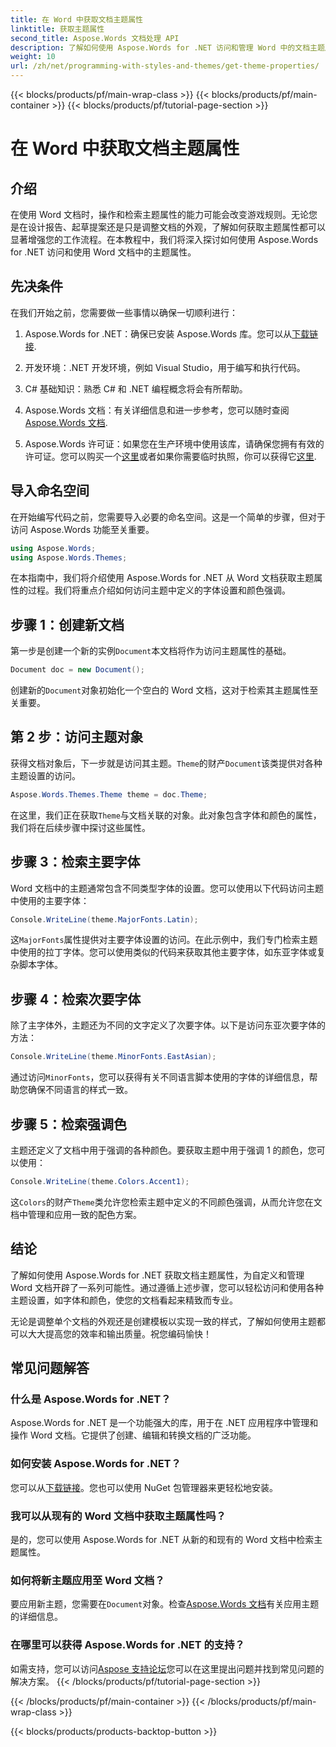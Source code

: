 ```yaml
---
title: 在 Word 中获取文档主题属性
linktitle: 获取主题属性
second_title: Aspose.Words 文档处理 API
description: 了解如何使用 Aspose.Words for .NET 访问和管理 Word 中的文档主题属性。通过我们的指南学习如何检索字体和颜色。
weight: 10
url: /zh/net/programming-with-styles-and-themes/get-theme-properties/
---
```


{{< blocks/products/pf/main-wrap-class >}}
{{< blocks/products/pf/main-container >}}
{{< blocks/products/pf/tutorial-page-section >}}

# 在 Word 中获取文档主题属性

## 介绍

在使用 Word 文档时，操作和检索主题属性的能力可能会改变游戏规则。无论您是在设计报告、起草提案还是只是调整文档的外观，了解如何获取主题属性都可以显著增强您的工作流程。在本教程中，我们将深入探讨如何使用 Aspose.Words for .NET 访问和使用 Word 文档中的主题属性。

## 先决条件

在我们开始之前，您需要做一些事情以确保一切顺利进行：

1.  Aspose.Words for .NET：确保已安装 Aspose.Words 库。您可以从[下载链接](https://releases.aspose.com/words/net/).

2. 开发环境：.NET 开发环境，例如 Visual Studio，用于编写和执行代码。

3. C# 基础知识：熟悉 C# 和 .NET 编程概念将会有所帮助。

4.  Aspose.Words 文档：有关详细信息和进一步参考，您可以随时查阅[Aspose.Words 文档](https://reference.aspose.com/words/net/).

5. Aspose.Words 许可证：如果您在生产环境中使用该库，请确保您拥有有效的许可证。您可以购买一个[这里](https://purchase.aspose.com/buy)或者如果你需要临时执照，你可以获得它[这里](https://purchase.aspose.com/temporary-license/).

## 导入命名空间

在开始编写代码之前，您需要导入必要的命名空间。这是一个简单的步骤，但对于访问 Aspose.Words 功能至关重要。

```csharp
using Aspose.Words;
using Aspose.Words.Themes;
```

在本指南中，我们将介绍使用 Aspose.Words for .NET 从 Word 文档获取主题属性的过程。我们将重点介绍如何访问主题中定义的字体设置和颜色强调。

## 步骤 1：创建新文档

第一步是创建一个新的实例`Document`本文档将作为访问主题属性的基础。

```csharp
Document doc = new Document();
```

创建新的`Document`对象初始化一个空白的 Word 文档，这对于检索其主题属性至关重要。

## 第 2 步：访问主题对象

获得文档对象后，下一步就是访问其主题。`Theme`的财产`Document`该类提供对各种主题设置的访问。

```csharp
Aspose.Words.Themes.Theme theme = doc.Theme;
```

在这里，我们正在获取`Theme`与文档关联的对象。此对象包含字体和颜色的属性，我们将在后续步骤中探讨这些属性。

## 步骤 3：检索主要字体

Word 文档中的主题通常包含不同类型字体的设置。您可以使用以下代码访问主题中使用的主要字体：

```csharp
Console.WriteLine(theme.MajorFonts.Latin);
```

这`MajorFonts`属性提供对主要字体设置的访问。在此示例中，我们专门检索主题中使用的拉丁字体。您可以使用类似的代码来获取其他主要字体，如东亚字体或复杂脚本字体。

## 步骤 4：检索次要字体

除了主字体外，主题还为不同的文字定义了次要字体。以下是访问东亚次要字体的方法：

```csharp
Console.WriteLine(theme.MinorFonts.EastAsian);
```

通过访问`MinorFonts`，您可以获得有关不同语言脚本使用的字体的详细信息，帮助您确保不同语言的样式一致。

## 步骤 5：检索强调色

主题还定义了文档中用于强调的各种颜色。要获取主题中用于强调 1 的颜色，您可以使用：

```csharp
Console.WriteLine(theme.Colors.Accent1);
```

这`Colors`的财产`Theme`类允许您检索主题中定义的不同颜色强调，从而允许您在文档中管理和应用一致的配色方案。

## 结论

了解如何使用 Aspose.Words for .NET 获取文档主题属性，为自定义和管理 Word 文档开辟了一系列可能性。通过遵循上述步骤，您可以轻松访问和使用各种主题设置，如字体和颜色，使您的文档看起来精致而专业。

无论是调整单个文档的外观还是创建模板以实现一致的样式，了解如何使用主题都可以大大提高您的效率和输出质量。祝您编码愉快！

## 常见问题解答

### 什么是 Aspose.Words for .NET？

Aspose.Words for .NET 是一个功能强大的库，用于在 .NET 应用程序中管理和操作 Word 文档。它提供了创建、编辑和转换文档的广泛功能。

### 如何安装 Aspose.Words for .NET？

您可以从[下载链接](https://releases.aspose.com/words/net/)。您也可以使用 NuGet 包管理器来更轻松地安装。

### 我可以从现有的 Word 文档中获取主题属性吗？

是的，您可以使用 Aspose.Words for .NET 从新的和现有的 Word 文档中检索主题属性。

### 如何将新主题应用至 Word 文档？

要应用新主题，您需要在`Document`对象。检查[Aspose.Words 文档](https://reference.aspose.com/words/net/)有关应用主题的详细信息。

### 在哪里可以获得 Aspose.Words for .NET 的支持？

如需支持，您可以访问[Aspose 支持论坛](https://forum.aspose.com/c/words/8)您可以在这里提出问题并找到常见问题的解决方案。
{{< /blocks/products/pf/tutorial-page-section >}}

{{< /blocks/products/pf/main-container >}}
{{< /blocks/products/pf/main-wrap-class >}}

{{< blocks/products/products-backtop-button >}}
